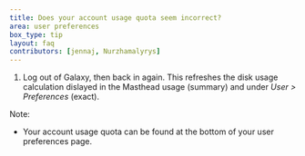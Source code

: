 ```yaml
---
title: Does your account usage quota seem incorrect?
area: user preferences
box_type: tip
layout: faq
contributors: [jennaj, Nurzhamalyrys]
---
```


1. Log out of Galaxy, then back in again. This refreshes the disk usage calculation dislayed in the Masthead usage (summary) and under *User > Preferences* (exact).

Note: 
- Your account usage quota can be found at the bottom of your user preferences page.
